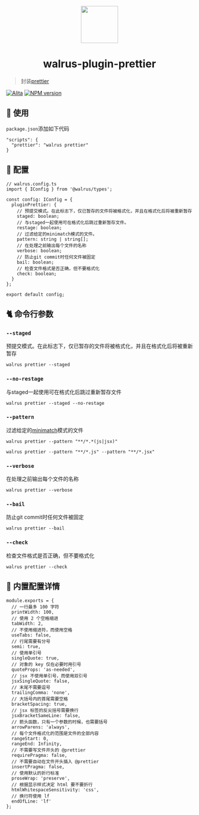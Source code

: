 <p align="center">
  <a href="https://github.com/walrus-plus/walrus">
    <img width="100" src="https://avatars0.githubusercontent.com/u/55735928?s=200&v=4">
  </a>
</p>

<h1 align="center">walrus-plugin-prettier</h1>

> 封装[prettier](https://github.com/prettier/prettier)

[![Alita](https://img.shields.io/badge/alitajs-walrus-blue.svg)](https://github.com/walrus-plus/walrus)
[![NPM version](https://img.shields.io/npm/v/@walrus/walrus-plugin-prettier.svg?style=flat)](https://npmjs.org/package/@walrus/walrus-plugin-prettier)

## 🔨 使用

`package.json`添加如下代码

```
"scripts": {
  "prettier": "walrus prettier"
}

```

## 🐝 配置

```
// walrus.config.ts
import { IConfig } from '@walrus/types';

const config: IConfig = {
  pluginPrettier: {
    // 预提交模式。在此标志下，仅已暂存的文件将被格式化，并且在格式化后将被重新暂存
    staged: boolean;
    // 与staged一起使用可在格式化后跳过重新暂存文件。
    restage: boolean;
    // 过滤给定的minimatch模式的文件。
    pattern: string | string[];
    // 在处理之前输出每个文件的名称
    verbose: boolean;
    // 防止git commit时任何文件被固定
    bail: boolean;
    // 检查文件格式是否正确，但不要格式化
    check: boolean;
  }
};

export default config;
```

## 🐈 命令行参数

### `--staged`

预提交模式。在此标志下，仅已暂存的文件将被格式化，并且在格式化后将被重新暂存

```
walrus prettier --staged
```

### `--no-restage`

与staged一起使用可在格式化后跳过重新暂存文件

```
walrus prettier --staged --no-restage
```

### `--pattern`

过滤给定的[minimatch](https://github.com/isaacs/minimatch)模式的文件

```
walrus prettier --pattern "**/*.*(js|jsx)"

walrus prettier --pattern "**/*.js" --pattern "**/*.jsx"
```

### `--verbose`

在处理之前输出每个文件的名称

```
walrus prettier --verbose
```

### `--bail`

防止git commit时任何文件被固定

```
walrus prettier --bail
```

### `--check`

检查文件格式是否正确，但不要格式化

```
walrus prettier --check
```

## 🍃 内置配置详情

```
module.exports = {
  // 一行最多 100 字符
  printWidth: 100,
  // 使用 2 个空格缩进
  tabWidth: 2,
  // 不使用缩进符，而使用空格
  useTabs: false,
  // 行尾需要有分号
  semi: true,
  // 使用单引号
  singleQuote: true,
  // 对象的 key 仅在必要时用引号
  quoteProps: 'as-needed',
  // jsx 不使用单引号，而使用双引号
  jsxSingleQuote: false,
  // 末尾不需要逗号
  trailingComma: 'none',
  // 大括号内的首尾需要空格
  bracketSpacing: true,
  // jsx 标签的反尖括号需要换行
  jsxBracketSameLine: false,
  // 箭头函数，只有一个参数的时候，也需要括号
  arrowParens: 'always',
  // 每个文件格式化的范围是文件的全部内容
  rangeStart: 0,
  rangeEnd: Infinity,
  // 不需要写文件开头的 @prettier
  requirePragma: false,
  // 不需要自动在文件开头插入 @prettier
  insertPragma: false,
  // 使用默认的折行标准
  proseWrap: 'preserve',
  // 根据显示样式决定 html 要不要折行
  htmlWhitespaceSensitivity: 'css',
  // 换行符使用 lf
  endOfLine: 'lf'
};
```
